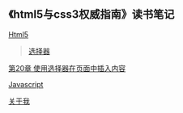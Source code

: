 ## 《html5与css3权威指南》读书笔记

[Html5](html5.md)
> [选择器](selector.md)

[第20章 使用选择器在页面中插入内容](20.md)

[Javascript](javascript.md)  


[关于我](about.md)
